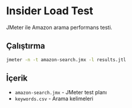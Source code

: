 # Insider Load Test

JMeter ile Amazon arama performans testi.

## Çalıştırma

```bash
jmeter -n -t amazon-search.jmx -l results.jtl
```

## İçerik

- `amazon-search.jmx` - JMeter test planı
- `keywords.csv` - Arama kelimeleri
